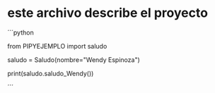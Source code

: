 # este archivo describe el proyecto
´´´python

from PIPYEJEMPLO import saludo

saludo = Saludo(nombre="Wendy Espinoza")

print(saludo.saludo_Wendy())

´´´